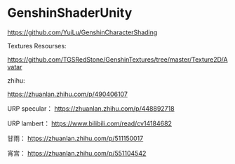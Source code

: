 # GenshinShaderUnity

https://github.com/YuiLu/GenshinCharacterShading


Textures Resourses:

https://github.com/TGSRedStone/GenshinTextures/tree/master/Texture2D/Avatar


zhihu:

https://zhuanlan.zhihu.com/p/490406107

URP specular：
https://zhuanlan.zhihu.com/p/448892718

URP lambert：
https://www.bilibili.com/read/cv14184682

甘雨：
https://zhuanlan.zhihu.com/p/511150017

宵宫：
https://zhuanlan.zhihu.com/p/551104542


